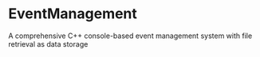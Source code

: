 # EventManagement
A comprehensive C++ console-based event management system with file retrieval as data storage
